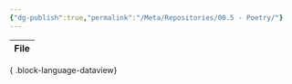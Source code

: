 ```yaml
---
{"dg-publish":true,"permalink":"/Meta/Repositories/00.5 - Poetry/"}
---
```



| File |
| ---- |

{ .block-language-dataview}
